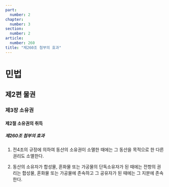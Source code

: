 ```yaml
---
part:
  number: 2
chapter:
  number: 3
section:
  number: 2
article:
  number: 260
title: "제260조 첨부의 효과"
---
```

# 민법

## 제2편 물권

### 제3장 소유권

#### 제2절 소유권의 취득

##### 제260조 첨부의 효과

1. 전4조의 규정에 의하여 동산의 소유권이 소멸한 때에는 그 동산을 목적으로 한 다른 권리도 소멸한다.

2. 동산의 소유자가 합성물, 혼화물 또는 가공물의 단독소유자가 된 때에는 전항의 권리는 합성물, 혼화물 또는 가공물에 존속하고 그 공유자가 된 때에는 그 지분에 존속한다.
